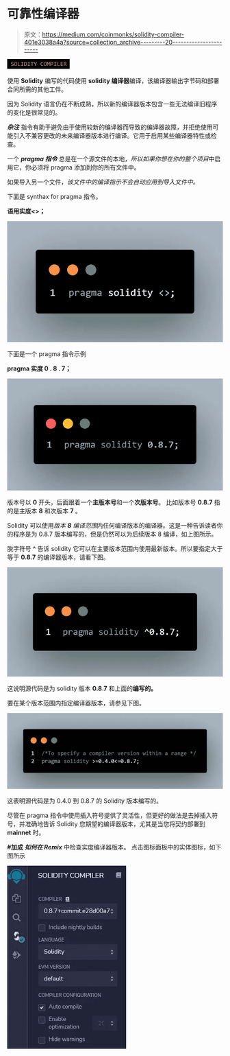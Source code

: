 # 可靠性编译器

> 原文：<https://medium.com/coinmonks/solidity-compiler-401e3038a4a?source=collection_archive---------20----------------------->

![](img/6b3e3a11cd7cb6ecd3d797860e6421b6.png)

使用 **Solidity** 编写的代码使用 **solidity 编译器**编译，该编译器输出字节码和部署合同所需的其他工件。

因为 Solidity 语言仍在不断成熟，所以新的编译器版本包含一些无法编译旧程序的变化是很常见的。

***杂注*** 指令有助于避免由于使用较新的编译器而导致的编译器故障，并拒绝使用可能引入不兼容更改的未来编译器版本进行编译。它用于启用某些编译器特性或检查。

一个 ***pragma 指令*** 总是在一个源文件的本地，*所以如果你想在你的整个项目*中启用它，你必须将 pragma 添加到你的所有文件中。

如果导入另一个文件，*该文件中的编译指示不会自动应用到导入文件中。*

下面是 synthax for pragma 指令。

**语用实度<>；**

![](img/d6a2d9aba49e384150197293d7594dca.png)

下面是一个 pragma 指令示例

**pragma 实度 0 . 8 . 7；**

![](img/1520007f64be863ac8d9f842d8192c76.png)

版本号以 **0** 开头，后面跟着一个**主版本号**和一个**次版本号**。
比如版本号 **0.8.7** 指的是主版本 **8** 和次版本 **7** 。

Solidity 可以使用*版本* ***8*** *编译范围*内任何编译版本的编译器。这是一种告诉读者你的程序是为 0.8.7 版本编写的，但是仍然可以为后续版本 8 编译，如上图所示。

脱字符号 **^** 告诉 solidity 它可以在主要版本范围内使用最新版本。所以要指定大于等于 **0.8.7** 的编译器版本，请看下图。

![](img/a57f90f68a6b607537820a71d59480e0.png)

这说明源代码是为 solidity 版本 **0.8.7** 和上面的**编写的。**

要在某个版本范围内指定编译器版本，请参见下图。

![](img/668b975e02a4a2f939f5d251c85ccc0e.png)

这表明源代码是为 0.4.0 到 0.8.7 的 Solidity 版本编写的。

尽管在 pragma 指令中使用插入符号提供了灵活性，但更好的做法是去掉插入符号，并准确地告诉 Solidity 您期望的编译器版本，尤其是当您将契约部署到 **mainnet** 时。

**#加成**
***如何在 Remix*** 中检查实度编译器版本。
点击图标面板中的实体图标，如下图所示

![](img/0878592ecef19fa29a323d304fc4ec10.png)